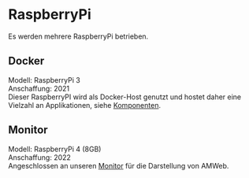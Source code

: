 # RaspberryPi

Es werden mehrere RaspberryPi betrieben.

## Docker

Modell: RaspberryPi 3  
Anschaffung: 2021  
Dieser RaspberryPI wird als Docker-Host genutzt und hostet daher eine Vielzahl an Applikationen, siehe [Komponenten](../Komponenten/index.md).

## Monitor

Modell: RaspberryPi 4 (8GB)  
Anschaffung: 2022  
Angeschlossen an unseren [Monitor](../Hardware/Alarmvisualisierung.md#monitor) für die Darstellung von AMWeb.